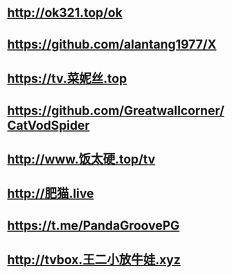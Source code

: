# http://ok321.top/ok
# https://github.com/alantang1977/X
# https://tv.菜妮丝.top
# https://github.com/Greatwallcorner/CatVodSpider
# http://www.饭太硬.top/tv
# http://肥猫.live
# https://t.me/PandaGroovePG
# http://tvbox.王二小放牛娃.xyz
